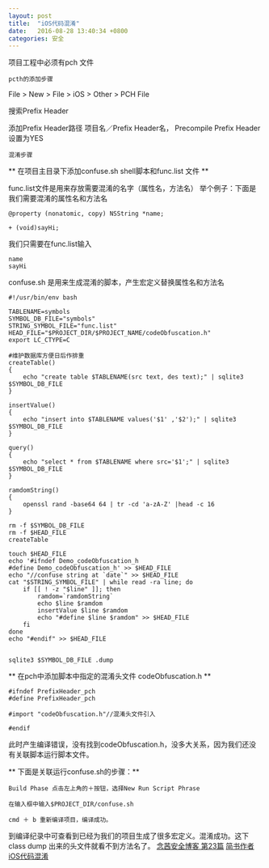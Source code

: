 ```yaml
---
layout: post
title:  "iOS代码混淆"
date:   2016-08-28 13:40:34 +0800
categories: 安全 
---
```


项目工程中必须有pch 文件

`pcth的添加步骤`

File > New > File > iOS > Other > PCH File 

搜索Prefix Header

添加Prefix Header路径 项目名／Prefix Header名，
Precompile Prefix Header 设置为YES

`混淆步骤`

 ** 在项目主目录下添加confuse.sh shell脚本和func.list 文件 **

func.list文件是用来存放需要混淆的名字（属性名，方法名）
举个例子：下面是我们需要混淆的属性名和方法名

	@property (nonatomic, copy) NSString *name;
	
	+ (void)sayHi;
我们只需要在func.list输入
	
	name
	sayHi


confuse.sh 是用来生成混淆的脚本，产生宏定义替换属性名和方法名

	#!/usr/bin/env bash
	
	TABLENAME=symbols
	SYMBOL_DB_FILE="symbols"
	STRING_SYMBOL_FILE="func.list"
	HEAD_FILE="$PROJECT_DIR/$PROJECT_NAME/codeObfuscation.h"
	export LC_CTYPE=C
	
	#维护数据库方便日后作排重
	createTable()
	{
	    echo "create table $TABLENAME(src text, des text);" | sqlite3 $SYMBOL_DB_FILE
	}
	
	insertValue()
	{
	    echo "insert into $TABLENAME values('$1' ,'$2');" | sqlite3 $SYMBOL_DB_FILE
	}
	
	query()
	{
	    echo "select * from $TABLENAME where src='$1';" | sqlite3 $SYMBOL_DB_FILE
	}
	
	ramdomString()
	{
	    openssl rand -base64 64 | tr -cd 'a-zA-Z' |head -c 16
	}
	
	rm -f $SYMBOL_DB_FILE
	rm -f $HEAD_FILE
	createTable
	
	touch $HEAD_FILE
	echo '#ifndef Demo_codeObfuscation_h
	#define Demo_codeObfuscation_h' >> $HEAD_FILE
	echo "//confuse string at `date`" >> $HEAD_FILE
	cat "$STRING_SYMBOL_FILE" | while read -ra line; do
	    if [[ ! -z "$line" ]]; then
	        ramdom=`ramdomString`
	        echo $line $ramdom
	        insertValue $line $ramdom
	        echo "#define $line $ramdom" >> $HEAD_FILE
	    fi
	done
	echo "#endif" >> $HEAD_FILE
	
	
	sqlite3 $SYMBOL_DB_FILE .dump

** 在pch中添加脚本中指定的混淆头文件 codeObfuscation.h **

	#ifndef PrefixHeader_pch
	#define PrefixHeader_pch
	
	#import "codeObfuscation.h"//混淆头文件引入

	#endif

此时产生编译错误，没有找到codeObfuscation.h，没多大关系，因为我们还没有关联脚本运行脚本文件。

 ** 下面是关联运行confuse.sh的步骤：**

	Build Phase 点击左上角的＋按钮，选择New Run Script Phrase

	在输入框中输入$PROJECT_DIR/confuse.sh

	cmd ＋ b 重新编译项目，编译成功。

到编译纪录中可查看到已经为我们的项目生成了很多宏定义。混淆成功。这下class dump 出来的头文件就看不到方法名了。
[念茜安全博客 第23篇](http://blog.csdn.net/yiyaaixuexi/article/details/29201699)
[简书作者iOS代码混淆](http://www.jianshu.com/p/98227950a474)
